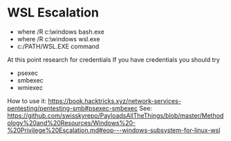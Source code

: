 # WSL Escalation

* where /R c:\windows bash.exe
* where /R c:\windows wsl.exe
* c:/PATH/WSL.EXE command

At this point research for credentials
If you have credentials you should try
* psexec
* smbexec
* wmiexec

How to use it: https://book.hacktricks.xyz/network-services-pentesting/pentesting-smb#psexec-smbexec
See: https://github.com/swisskyrepo/PayloadsAllTheThings/blob/master/Methodology%20and%20Resources/Windows%20-%20Privilege%20Escalation.md#eop---windows-subsystem-for-linux-wsl
